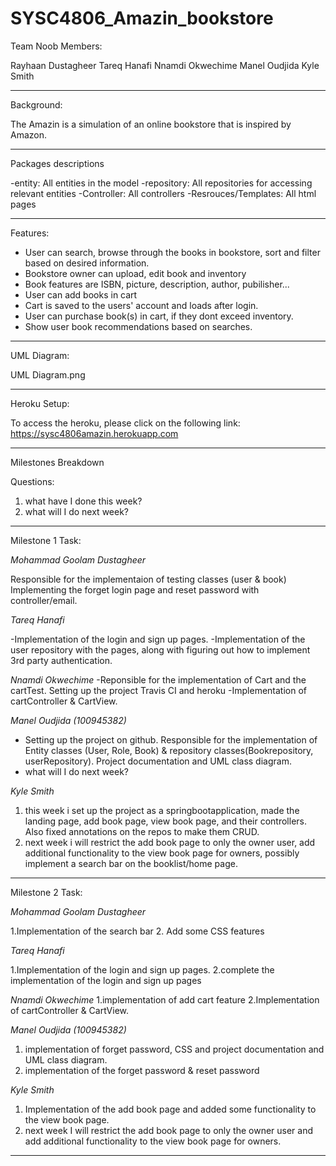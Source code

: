 # SYSC4806_Amazin_bookstore 

Team Noob Members:

 Rayhaan Dustagheer
 Tareq Hanafi
 Nnamdi Okwechime
 Manel Oudjida
 Kyle Smith	

------------------------------------------------------------------------------------------------------------
Background:

The Amazin is a simulation of an online bookstore that is inspired by Amazon. 

------------------------------------------------------------------------------------------------------------

Packages descriptions

-entity: All entities in the model
-repository: All repositories for accessing relevant entities
-Controller: All controllers 
-Resrouces/Templates: All html pages 

------------------------------------------------------------------------------------------------------------
Features:

- User can search, browse through the books in bookstore, sort and filter based on desired information.
- Bookstore owner can upload, edit book and inventory
- Book features are ISBN, picture, description, author, pubilisher...
- User can add books in cart
- Cart is saved to the users' account and loads after login.
- User can purchase book(s) in cart, if they dont exceed inventory.
- Show user book recommendations based on searches.

------------------------------------------------------------------------------------------------------------
UML Diagram:

UML Diagram.png

------------------------------------------------------------------------------------------------------------
Heroku Setup:

To access the heroku, please click on the following link: https://sysc4806amazin.herokuapp.com

------------------------------------------------------------------------------------------------------------

Milestones Breakdown

Questions:
1. what have I done this week? 
2. what will I do next week? 

------------------------------------------------------------------------------------------------------------
Milestone 1 Task:

*Mohammad Goolam Dustagheer*

Responsible for the implementaion of testing classes (user & book)
Implementing the forget login page and reset password with controller/email.

*Tareq Hanafi*

-Implementation of the login and sign up pages.
-Implementation of the user repository with the pages, along with figuring out how to implement 3rd party authentication.

*Nnamdi Okwechime*
-Reponsible for the implementation of Cart and the cartTest. Setting up the project Travis CI and heroku
-Implementation of cartController & CartView.


*Manel Oudjida (100945382)*
- Setting up the project on github. Responsible for the implementation of Entity classes (User, Role, Book) & repository classes(Bookrepository, userRepository). Project documentation and UML class diagram.
- what will I do next week? 

*Kyle Smith*
1. this week i set up the project as a springbootapplication, made the landing page, add book page, view book page, and their controllers. Also fixed annotations on the repos to make them CRUD.
2. next week i will restrict the add book page to only the owner user, add additional functionality to the view book page for owners, possibly implement a search bar on the booklist/home page.



------------------------------------------------------------------------------------------------------------
Milestone 2 Task:


*Mohammad Goolam Dustagheer*

1.Implementation of the search bar
2. Add some CSS features

*Tareq Hanafi*

1.Implementation of the login and sign up pages.
2.complete the implementation of the login and sign up pages

*Nnamdi Okwechime*
1.implementation of add cart feature
2.Implementation of cartController & CartView.


*Manel Oudjida (100945382)*
1. implementation of forget password, CSS and project documentation and UML class diagram.
2. implementation of the forget password & reset password

*Kyle Smith*
1. Implementation of the add book page and added some functionality to the view book page.
2. next week I will restrict the add book page to only the owner user and add additional functionality to the view book page for owners.




------------------------------------------------------------------------------------------------------------
